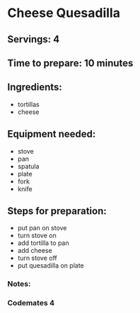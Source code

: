# Cheese Quesadilla

## Servings: 4

## Time to prepare: 10 minutes

## Ingredients: 
- tortillas
- cheese


## Equipment needed:
- stove
- pan
- spatula
- plate
- fork
- knife


## Steps for preparation:
- put pan on stove
- turn stove on
- add tortilla to pan
- add cheese
- turn stove off
- put quesadilla on plate



### Notes:



### Codemates 4
